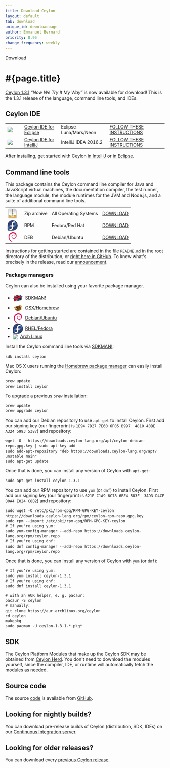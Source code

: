 ```yaml
---
title: Download Ceylon
layout: default
tab: download
unique_id: downloadpage
author: Emmanuel Bernard
priority: 0.95
change_frequency: weekly
---
```

<div id="banner"><div id="text">Download</div></div>

[1.3.1]: /blog/2016/11/21/ceylon-1-3-1/

# #{page.title}

[Ceylon 1.3.1][1.3.1] _&ldquo;Now We Try It My Way&rdquo;_ is 
now available for download! This is the 1.3.1 release of the 
language, command line tools, and IDEs.

## Ceylon IDE

<table>
    <tr>
        <td>
        <a href="/documentation/current/ide/eclipse/install" 
           title='Install the IDE'
           onClick="javascript: _gaq.push(['_trackPageview', '/documentation/current/ide/eclipse/install?utm_source=download&amp;utm_medium=web&amp;utm_content=dist&amp;utm_campaign=latestrelease']);">
           <img src="/images/eclipse-ide.png" srcset="/images/eclipse-ide@2x.png 64w" width="32px" style="vertical-align: middle; float: right; margin-right: 0.5em"/>
        </a>
        </td>
        <td><a href="/documentation/current/ide/eclipse">Ceylon IDE for Eclipse</a></td>
        <td>Eclipse Luna/Mars/Neon</td>
        <td>
        <a href="/documentation/current/ide/eclipse/install" 
           title='Install the IDE'
           class='bubble-button'
           onClick="javascript: _gaq.push(['_trackPageview', '/documentation/current/ide/eclipse/install?utm_source=download&amp;utm_medium=web&amp;utm_content=dist&amp;utm_campaign=latestrelease']);">
           FOLLOW THESE INSTRUCTIONS
        </a>
        </td>
    </tr>
    <tr>
        <td>
        <a href="/documentation/current/ide/intellij/install" 
           title='Install the IDE'
           onClick="javascript: _gaq.push(['_trackPageview', '/documentation/current/ide/intellij/install?utm_source=download&amp;utm_medium=web&amp;utm_content=dist&amp;utm_campaign=latestrelease']);">
           <img src="/images/intellij-ide.png" srcset="/images/intellij-ide@2x.png 64w" width="32px" style="vertical-align: middle; float: right; margin-right: 0.5em"/>
        </a>
        </td>
        <td><a href="/documentation/current/ide/intellij">Ceylon IDE for IntelliJ</a></td>
        <td>IntelliJ IDEA 2016.2</td>
        <td>
        <a href="/documentation/current/ide/intellij/install" 
           title='Install the IDE'
           class='bubble-button'
           onClick="javascript: _gaq.push(['_trackPageview', '/documentation/current/ide/intellij/install?utm_source=download&amp;utm_medium=web&amp;utm_content=dist&amp;utm_campaign=latestrelease']);">
           FOLLOW THESE INSTRUCTIONS
        </a>
        </td>
    </tr>
</table>

After installing, get started with Ceylon 
[in IntelliJ][get-started-intellij] or 
[in Eclipse][get-started-eclipse].

[get-started-intellij]: https://ceylon-lang.org/documentation/1.3/tour/#running_the_program_from_the_intellij_ide
[get-started-eclipse]: https://ceylon-lang.org/documentation/1.3/tour/#running_the_program_from_the_eclipse_ide

## Command line tools

This package contains the Ceylon command line compiler for 
Java and JavaScript virtual machines, the documentation 
compiler, the test runner, the language module, the module 
runtimes for the JVM and Node.js, and a suite of additional 
command line tools.

<table>
    <tr>
        <td>
        <a href="/download/dist/1_3_0" 
           title='Download the Zip archive'
           onClick="javascript: _gaq.push(['_trackPageview', '/download/dist/1_3_0?utm_source=download&amp;utm_medium=web&amp;utm_content=dist&amp;utm_campaign=latestrelease']);">
           <img src="/images/download/package-zip.png" style="vertical-align: middle; float: right; margin-right: 0.5em"/>
        </a>
        </td>
        <td>Zip archive</td>
        <td>All Operating Systems</td>
        <td>
        <a href="/download/dist/1_3_0" 
           title='Download the Zip archive'
           class='bubble-button'
           onClick="javascript: _gaq.push(['_trackPageview', '/download/dist/1_3_0?utm_source=download&amp;utm_medium=web&amp;utm_content=dist&amp;utm_campaign=latestrelease']);">
           DOWNLOAD
        </a>
        </td>
    </tr>
    <tr>
        <td>
        <a href="/download/dist/1_3_0_rpm" 
           title='Download the RPM'
           onClick="javascript: _gaq.push(['_trackPageview', '/download/dist/1_3_0_rpm?utm_source=download&amp;utm_medium=web&amp;utm_content=dist&amp;utm_campaign=latestrelease']);">
           <img src="/images/download/package-fedora.png" style="vertical-align: middle; float: right; margin-right: 0.5em"/>
        </a>
        </td>
        <td>RPM</td>
        <td>Fedora/Red Hat</td>
        <td>
        <a href="/download/dist/1_3_0_rpm" 
           title='Download the RPM'
           class='bubble-button'
           onClick="javascript: _gaq.push(['_trackPageview', '/download/dist/1_3_0_rpm?utm_source=download&amp;utm_medium=web&amp;utm_content=dist&amp;utm_campaign=latestrelease']);">
           DOWNLOAD
        </a>
        </td>
    </tr>
    <tr>
        <td>
        <a href="/download/dist/1_3_0_deb" 
           title='Download the Debian package'
           onClick="javascript: _gaq.push(['_trackPageview', '/download/dist/1_3_0_deb?utm_source=download&amp;utm_medium=web&amp;utm_content=dist&amp;utm_campaign=latestrelease']);">
           <img src="/images/download/package-debian.png" style="vertical-align: middle; float: right; margin-right: 0.5em"/>
        </a>
        </td>
        <td>DEB</td>
        <td>Debian/Ubuntu</td>
        <td>
        <a href="/download/dist/1_3_0_deb" 
           title='Download the Debian package'
           class='bubble-button'
           onClick="javascript: _gaq.push(['_trackPageview', '/download/dist/1_3_0_deb?utm_source=download&amp;utm_medium=web&amp;utm_content=dist&amp;utm_campaign=latestrelease']);">
           DOWNLOAD
        </a>
        </td>
    </tr>
</table>

Instructions for getting started are contained in the file
`README.md` in the root directory of the distribution, or
[right here in GitHub][ceylon-dist readme]. To know what's 
precisely in the release, read our [announcement][1.3.1].

[ceylon-dist readme]: https://github.com/ceylon/ceylon/blob/master/dist/README.md

### Package managers

Ceylon can also be installed using your favorite package manager.

<ul class="nav nav-tabs">
  <li role="presentation" class="active">
    <a href="#home" aria-controls="sdkman" role="tab" data-toggle="tab"
     ><img src="/images/download/package-sdkman.png" style="vertical-align: middle; margin-right: 0.5em"
      />SDKMAN!</a>
  </li>
  <li role="presentation">
    <a href="#profile" aria-controls="osx" role="tab" data-toggle="tab"
     ><img src="/images/download/package-homebrew.png" style="vertical-align: middle; margin-right: 0.5em"
      />OSX/Homebrew</a>
  </li>
  <li role="presentation">
    <a href="#messages" aria-controls="debian" role="tab" data-toggle="tab"
     ><img src="/images/download/package-debian.png" style="vertical-align: middle; margin-right: 0.5em"
      />Debian/Ubuntu</a>
  </li>
  <li role="presentation">
    <a href="#messages" aria-controls="fedora" role="tab" data-toggle="tab"
     ><img src="/images/download/package-fedora.png" style="vertical-align: middle; margin-right: 0.5em"
      />RHEL/Fedora</a>
  </li>
  <li role="presentation">
    <a href="#messages" aria-controls="arch" role="tab" data-toggle="tab"
     ><img src="/images/download/package-arch.png" srcset="/images/download/package-arch@2x.png 64w" width="32px" style="vertical-align: middle; margin-right: 0.5em"
      />Arch Linux</a>
  </li>
</ul>

<div class="tab-content">
  <div role="tabpanel" class="tab-pane fade in active" id="sdkman">

<p>
Install the Ceylon command line tools via <a href="http://sdkman.io">SDKMAN!</a>:
</p>

<pre data-language="shell"><code class="rainbow">sdk install ceylon</code></pre>
  </div>
  <div role="tabpanel" class="tab-pane fade" id="osx">
<p>
Mac OS X users running the <a href="http://mxcl.github.com/homebrew">Homebrew package manager</a>
can easily install Ceylon:
</p>

<pre data-language="shell"><code class="rainbow">brew update
brew install ceylon</code></pre>

<p>
To upgrade a previous <code>brew</code> installation:
</p>

<pre data-language="shell"><code class="rainbow">brew update
brew upgrade ceylon</code></pre>
  </div>
  <div role="tabpanel" class="tab-pane fade" id="debian">
<p>
You can add our Debian repository to use <code>apt-get</code> to install Ceylon. First add our signing key (our fingerprint
is <code>1E94 7D27 7E60 6F05 B997  4810 40BE A324 5993 5387</code>) and repository:
</p>

<pre data-language="shell"><code class="rainbow">wget -O - https://downloads.ceylon-lang.org/apt/ceylon-debian-repo.gpg.key | sudo apt-key add -
sudo add-apt-repository "deb https://downloads.ceylon-lang.org/apt/ unstable main"
sudo apt-get update</code></pre>

<p>
Once that is done, you can install any version of Ceylon with <code>apt-get</code>:
</p>

<pre data-language="shell"><code class="rainbow">sudo apt-get install ceylon-1.3.1</code></pre>
  </div>
  <div role="tabpanel" class="tab-pane fade" id="fedora">
<p>
You can add our RPM repository to use <code>yum</code> (or <code>dnf</code>) to install Ceylon. 
First add our signing key (our fingerprint
is <code>621E C1A9 6C78 6BE4 583F  3AD3 D4CE B0A4 E024 C8B2</code>) and repository:
</p>

<pre data-language="shell"><code class="rainbow">sudo wget -O /etc/pki/rpm-gpg/RPM-GPG-KEY-ceylon https://downloads.ceylon-lang.org/rpm/ceylon-rpm-repo.gpg.key
sudo rpm --import /etc/pki/rpm-gpg/RPM-GPG-KEY-ceylon
# If you're using yum:
sudo yum-config-manager --add-repo https://downloads.ceylon-lang.org/rpm/ceylon.repo
# If you're using dnf:
sudo dnf config-manager --add-repo https://downloads.ceylon-lang.org/rpm/ceylon.repo</code></pre>

<p>
Once that is done, you can install any version of Ceylon with <code>yum</code> (or <code>dnf</code>):
</p>

<pre data-language="shell"><code class="rainbow"># If you're using yum:
sudo yum install ceylon-1.3.1
# If you're using dnf:
sudo dnf install ceylon-1.3.1</code></pre>
  </div>

  <div role="tabpanel" class="tab-pane fade" id="arch">
    <pre data-language="shell"><code class="rainbow"># with an AUR helper, e.&nbsp;g. pacaur:
pacaur -S ceylon
# manually:
git clone https://aur.archlinux.org/ceylon
cd ceylon
makepkg
sudo pacman -U ceylon-1.3.1-*.pkg*</code></pre>
  </div>

</div>

## SDK

The Ceylon Platform Modules that make up the Ceylon SDK may be 
obtained from [Ceylon Herd](https://herd.ceylon-lang.org). 
You don't need to download the modules yourself, since the
compiler, IDE, or runtime will automatically fetch the modules 
as needed.

## Source code

The source [code](/code) is available from [GitHub](http://ceylon.github.com).

## Looking for nightly builds?

You can download pre-release builds of Ceylon (distribution, SDK, IDEs) on our
[Continuous Integration server](https://ci-ceylon.rhcloud.com/).

## Looking for older releases?

You can download every [previous Ceylon release](/download-archive).


